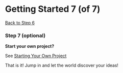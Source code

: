 # Getting Started 7 (of 7)

[Back to Step 6](https://www.agileventures.org/getting-started-6)

### Step 7 (optional)

**Start your own project?**

See [Starting Your Own Project](https://github.com/AgileVentures/AgileVentures/blob/master/STARTING_A_NEW_PROJECT.md)

That is it! Jump in and let the world discover your ideas!
